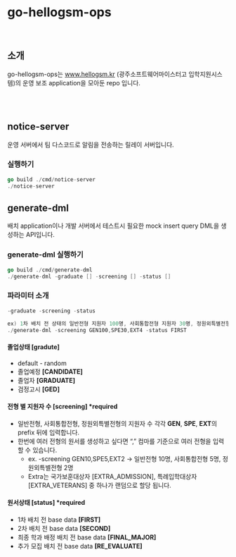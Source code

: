 # go-hellogsm-ops

<br>

## 소개
go-hellogsm-ops는 www.hellogsm.kr (광주소프트웨어마이스터고 입학지원시스템)의 운영 보조 application을 모아둔 repo 입니다.

<br>
<br>

## notice-server
운영 서버에서 팀 다스코드로 알림을 전송하는 릴레이 서버입니다.

### 실행하기
```go
go build ./cmd/notice-server
./notice-server
```

## generate-dml
배치 application이나 개발 서버에서 테스트시 필요한 mock insert query DML을 생성하는 API입니다.

### generate-dml 실행하기

```go
go build ./cmd/generate-dml
./generate-dml -graduate [] -screening [] -status []
```

### 파라미터 소개

```go
-graduate -screening -status

ex) 1차 배치 전 상태의 일반전형 지원자 100명, 사회통합전형 지원자 30명, 정원외특별전형 지원자 4명 만들어줘
./generate-dml -screening GEN100,SPE30,EXT4 -status FIRST
```

#### 졸업상태 [gradute]
- default - random
- 졸업예정 **[CANDIDATE]**
- 졸업자 **[GRADUATE]**
- 검정고시 **[GED]**

#### 전형 별 지원자 수 [screening] *required
- 일반전형, 사회통합전형, 정원외특별전형의 지원자 수 각각 **GEN**, **SPE**, **EXT**의 prefix 뒤에 입력합니다. 
- 한번에 여러 전형의 원서를 생성하고 싶다면 “,” 컴마를 기준으로 여러 전형을 입력할 수 있습니다.
  - ex. -screening GEN10,SPE5,EXT2 → 일반전형 10명, 사회통합전형 5명, 정원외특별전형 2명 
  - Extra는 국가보훈대상자 [EXTRA_ADMISSION], 특례입학대상자 [EXTRA_VETERANS] 중 하나가 랜덤으로 할당 됩니다.

#### 원서상태 [status] *required
- 1차 배치 전 base data **[FIRST]**
- 2차 배치 전 base data **[SECOND]**
- 최종 학과 배정 배치 전 base data **[FINAL_MAJOR]**
- 추가 모집 배치 전 base data **[RE_EVALUATE]**

